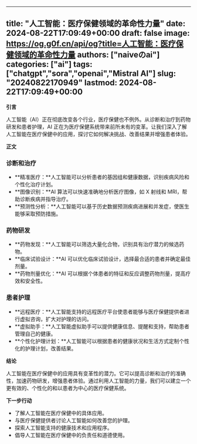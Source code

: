 
---
title: "人工智能：医疗保健领域的革命性力量"
date: 2024-08-22T17:09:49+00:00
draft: false
image: https://og.g0f.cn/api/og?title=人工智能：医疗保健领域的革命性力量
authors: ["naiveのai"]
categories: ["ai"]
tags: ["chatgpt","sora","openai","Mistral AI"]
slug: "20240822170949"
lastmod: 2024-08-22T17:09:49+00:00
---
**引言**

人工智能（AI）正在彻底改变各个行业，医疗保健也不例外。从诊断和治疗到药物研发和患者护理，AI 正在为医疗保健系统带来前所未有的变革。让我们深入了解人工智能在医疗保健中的应用，探讨它如何解决挑战、改善结果并增强患者体验。

**正文**

### 诊断和治疗

* **精准医疗：**人工智能可以分析患者的基因组和健康数据，识别疾病风险和个性化治疗计划。
* **图像识别：**AI 算法可以快速准确地分析医疗图像，如 X 射线和 MRI，帮助诊断疾病并指导治疗。
* **预测性分析：**人工智能可以基于历史数据预测疾病进展和并发症，使医生能够采取预防措施。

### 药物研发

* **药物发现：**人工智能可以筛选大量化合物，识别具有治疗潜力的候选药物。
* **临床试验设计：**AI 可以优化临床试验设计，选择最合适的患者并确定最佳剂量。
* **药物剂量优化：**AI 可以根据个体患者的特征和反应调整药物剂量，提高疗效和安全性。

### 患者护理

* **远程医疗：**人工智能支持的远程医疗平台使患者能够与医疗保健提供者进行虚拟咨询，扩大对护理的访问。
* **虚拟助手：**人工智能虚拟助手可以提供健康信息、提醒和支持，帮助患者管理自己的健康。
* **个性化护理计划：**人工智能可以根据患者的健康状况和生活方式定制个性化的护理计划，改善结果。

**结论**

人工智能在医疗保健中的应用具有变革性的潜力。它可以提高诊断和治疗的准确性，加速药物研发，增强患者体验。通过利用人工智能的力量，我们可以建立一个更有效的、个性化的和以患者为中心的医疗保健系统。

**下一步行动**

* 了解人工智能在医疗保健中的具体应用。
* 与医疗保健提供者讨论人工智能如何改善您的护理。
* 探索人工智能支持的健康技术和应用程序。
* 倡导人工智能在医疗保健中的负责任和道德使用。